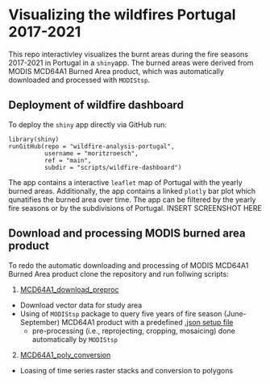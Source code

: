 
# Visualizing the wildfires Portugal 2017-2021

This repo interactivley visualizes the burnt areas during the fire seasons 2017-2021 in Portugal in a ```shiny```app.
The burned areas were derived from MODIS MCD64A1 Burned Area product, which was automatically downloaded and processed with ```MODIStsp```.

## Deployment of wildfire dashboard

To deploy the ```shiny``` app directly via GitHub run:
```
library(shiny)
runGitHub(repo = "wildfire-analysis-portugal",
          username = "moritzroesch",
          ref = "main",
          subdir = "scripts/wildfire-dashboard")
```  
The app contains a interactive ```leaflet``` map of Portugal with the yearly burned areas.
Additionally, the app contains a linked ```plotly``` bar plot which qunatifies the burned area over time.
The app can be filtered by the yearly fire seasons or by the subdivisions of Portugal.
INSERT SCREENSHOT HERE

## Download and processing MODIS burned area product
To redo the automatic downloading and processing of MODIS MCD64A1 Burned Area product clone the repository and run follwing scripts:
1. [MCD64A1_download_preproc](scripts/MCD64A1_download_preproc.R)
* Download vector data for study area
* Using of ```MODIStsp``` package to query five years of fire season (June-September) MCD64A1 product with a predefined [.json setup file](auxiliary/MCD64A1_PRT_setup.json)
    - pre-processing (i.e., reprojecting, cropping, mosaicing) done automatically by ```MODIStsp```
2. [MCD64A1_poly_conversion](scripts/MCD64A1_poly_conversion.R)
* Loasing of time series raster stacks and conversion to polygons